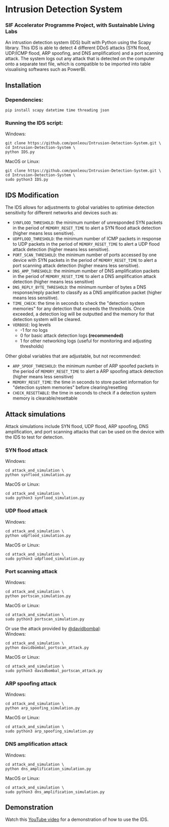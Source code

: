 # Intrusion Detection System 
### SIF Accelerator Programme Project, with Sustainable Living Labs

An intrustion detection system (IDS) built with Python using the Scapy library. This IDS is able to detect 4 different DDoS attacks (SYN flood, UDP/ICMP flood, ARP spoofing, and DNS amplification) and a port scanning attack. The system logs out any attack that is detected on the computer onto a separate text file, which is compatible to be imported into table visualising softwares such as PowerBI.

## Installation

### Dependencies:
```
pip install scapy datetime time threading json
```

### Running the IDS script:
Windows:
```
git clone https://github.com/ponleou/Intrusion-Detection-System.git \
cd Intrusion-Detection-System \
python IDS.py
```

MacOS or Linux:
```
git clone https://github.com/ponleou/Intrusion-Detection-System.git \
cd Intrusion-Detection-System \
sudo python3 IDS.py
```

## IDS Modification
The IDS allows for adjustments to global variables to optimise detection sensitivity for different networks and devices such as:
- `SYNFLOOD_THRESHOLD`: the minimum number of unresponded SYN packets in the period of `MEMORY_RESET_TIME` to alert a SYN flood attack detection (higher means less sensitive).
- `UDPFLOOD_THRESHOLD`: the minimum number of ICMP packets in response to UDP packets in the period of `MEMORY_RESET_TIME` to alert a UDP flood attack detection (higher means less sensitive).
- `PORT_SCAN_THRESHOLD`: the minimum number of ports accessed by one device with SYN packets in the period of `MEMORY_RESET_TIME` to alert a port scanning attack detection (higher means less sensitive).
- `DNS_AMP_THRESHOLD`: the minimum number of DNS amplification packets in the period of `MEMORY_RESET_TIME` to alert a DNS amplification attack detection (higher means less sensitive)
- `DNS_REPLY_BYTE_THRESHOLD`: the minimum number of bytes a DNS response/reply packet to classify as a DNS amplification packet (higher means less sensitive).
- `TIME_CHECK`: the time in seconds to check the "detection system memories" for any detection that exceeds the thresholds. Once exceeded, a detection log will be outputted and the memory for that detection system will be cleared.
- `VERBOSE`: log levels
    - -1 for no logs
    - 0 for basic attack detection logs **(recommended)**
    - 1 for other networking logs (useful for monitoring and adjusting thresholds)

Other global variables that are adjustable, but not recommended:
- `ARP_SPOOF_THRESHOLD`: the minimum number of ARP spoofed packets in the period of `MEMORY_RESET_TIME` to alert a ARP spoofing attack detection (higher means less sensitive)
- `MEMORY_RESET_TIME`: the time in seconds to store packet information for "detection system memories" before clearing/resetting
- `CHECK_RESETTABLE`: the time in seconds to check if a detection system memory is clearable/resettable

## Attack simulations
Attack simulations include SYN flood, UDP flood, ARP spoofing, DNS amplification, and port scanning attacks that can be used on the device with the IDS to test for detection.
### SYN flood attack
Windows:
```
cd attack_and_simulation \
python synflood_simulation.py
```
MacOS or Linux:
```
cd attack_and_simulation \
sudo python3 synflood_simulation.py
```
### UDP flood attack
Windows:
```
cd attack_and_simulation \
python udpflood_simulation.py
```
MacOS or Linux:
```
cd attack_and_simulation \
sudo python3 udpflood_simulation.py
```
### Port scanning attack
Windows:
```
cd attack_and_simulation \
python portscan_simulation.py
```
MacOS or Linux:
```
cd attack_and_simulation \
sudo python3 portscan_simulation.py
```
Or use the attack provided by [@davidbombal](https://github.com/davidbombal): <br />
Windows:
```
cd attack_and_simulation \
python davidbombal_portscan_attack.py
```
MacOS or Linux:
```
cd attack_and_simulation \
sudo python3 davidbombal_portscan_attack.py
```
### ARP spoofing attack
Windows:
```
cd attack_and_simulation \
python arp_spoofing_simulation.py
```
MacOS or Linux:
```
cd attack_and_simulation \
sudo python3 arp_spoofing_simulation.py
```
### DNS amplification attack
Windows:
```
cd attack_and_simulation \
python dns_amplification_simulation.py
```
MacOS or Linux:
```
cd attack_and_simulation \
sudo python3 dns_amplification_simulation.py
```

## Demonstration
Watch this [YouTube video](https://youtu.be/d4lKryjiN84) for a demonstration of how to use the IDS.
